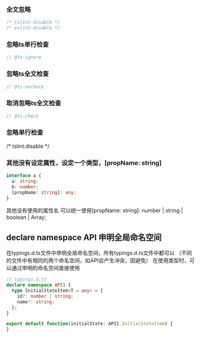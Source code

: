 ### 全文忽略
```ts
/* tslint-disable */
/* eslint-disable */
```

### 忽略ts单行检查

```ts
// @ts-ignore
```

### 忽略ts全文检查

```ts
// @ts-nocheck
```


### 取消忽略ts全文检查

```ts
// @ts-check
```



### 忽略单行检查
/* tslint:disable */

### 其他没有设定属性，设定一个类型，[propName: string]

```typescript
interface a {
  a: string;
  b: number;
  [propName: string]: any;
}
```

其他没有使用的属性名 可以统一使用[propName: string]: number | string | boolean | Array<string>;


## declare namespace API 申明全局命名空间

在typings.d.ts文件中申明全局命名空间，所有typings.d.ts文件中都可以
（不同的文件中有相同的两个命名空间，如API会产生冲突，因避免）
在使用类型时，可以通过申明的命名空间直接使用

```ts
// typings.d.ts
declare namespace API1 {
  type InitialStateItem<T = any> = {
    id?: number | string;
    name?: string;
  };
}
```
```ts
export default function(initialState: API1.InitialStateItem) {
}
```